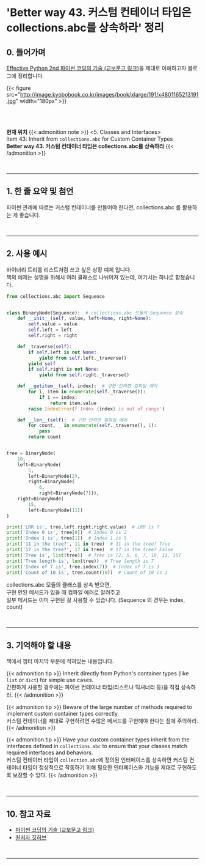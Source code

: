# 'Better way 43. 커스텀 컨테이너 타입은 collections.abc를 상속하라' 정리


## 0. 들어가며

[Effective Python 2nd 파이썬 코딩의 기술 (교보문고 링크)](http://digital.kyobobook.co.kr/digital/ebook/ebookDetail.ink?selectedLargeCategory=001&barcode=4801165213191&orderClick=LEH&Kc=)을 제대로 이해하고자 블로그에 정리합니다.

{{< figure src="http://image.kyobobook.co.kr/images/book/xlarge/191/x4801165213191.jpg" width="180px" >}}

<br/>
<br/>

**현재 위치**
{{< admonition note >}}
<5. Classes and Interfaces>  
Item 43: Inherit from `collections.abc` for Custom Container Types  
**Better way 43. 커스텀 컨테이너 타입은 collections.abc를 상속하라**
{{< /admonition >}}


<br/>

---

## 1. 한 줄 요약 및 첨언

파이썬 관례에 따르는 커스텀 컨테이너를 만들어야 한다면, collections.abc 를 활용하는 게 좋습니다.


<br/>

---

## 2. 사용 예시

바이너리 트리를 리스트처럼 쓰고 싶은 상황 예제 입니다.  
책의 예제는 설명을 위해서 여러 클래스로 나뉘어져 있는데, 여기서는 하나로 합쳤습니다.


```python
from collections.abc import Sequence


class BinaryNode(Sequence):  # collections.abc 모듈의 Sequence 상속
    def __init__(self, value, left=None, right=None):
        self.value = value
        self.left = left
        self.right = right

    def _traverse(self):
        if self.left is not None:
            yield from self.left._traverse()
        yield self
        if self.right is not None:
            yield from self.right._traverse()

    def __getitem__(self, index):  # 구현 안하면 컴파일 에러
        for i, item in enumerate(self._traverse()):
            if i == index:
                return item.value
        raise IndexError(f'Index {index} is out of range')

    def __len__(self):  # 구현 안하면 컴파일 에러
        for count, _ in enumerate(self._traverse(), 1):
            pass
        return count


tree = BinaryNode(
    10,
    left=BinaryNode(
        5,
        left=BinaryNode(2),
        right=BinaryNode(
            6,
            right=BinaryNode(7))),
    right=BinaryNode(
        15,
        left=BinaryNode(11))
)

print('LRR is', tree.left.right.right.value)  # LRR is 7
print('Index 0 is', tree[0])  # Index 0 is 2
print('Index 1 is', tree[1])  # Index 1 is 5
print('11 in the tree?', 11 in tree)  # 11 in the tree? True
print('17 in the tree?', 17 in tree)  # 17 in the tree? False
print('Tree is', list(tree))  # Tree is [2, 5, 6, 7, 10, 11, 15]
print('Tree length is', len(tree))  # Tree length is 7
print('Index of 7 is', tree.index(7))  # Index of 7 is 3
print('Count of 10 is', tree.count(10))  # Count of 10 is 1
```

collections.abc 모듈의 클래스를 상속 받으면,  
구현 안된 메서드가 있을 때 컴파일 에러로 알려주고  
일부 메서드는 이미 구현된 걸 사용할 수 있습니다. (Sequence 의 경우는 index, count)

<br/>

---

## 3. 기억해야 할 내용

책에서 챕터 마지막 부분에 적혀있는 내용입니다.

{{< admonition tip >}}
Inherit directly from Python's container types (like `list` or `dict`) for simple use cases.  
간편하게 사용할 경우에는 파이썬 컨테이너 타입(리스트나 딕셔너리 등)을 직접 상속하라.
{{< /admonition >}}

{{< admonition tip >}}
Beware of the large number of methods required to implement custom container types correctly.  
커스텀 컨테이너를 제대로 구현하려면 수많은 메서드를 구현해야 한다는 점에 주의하라.
{{< /admonition >}}

{{< admonition tip >}}
Have your custom container types inherit from the interfaces defined in `collections.abc` to ensure that your classes match required interfaces and behaviors.  
커스텀 컨테이터 타입이 `collection.abc`에 정의된 인터페이스를 상속하면 커스텀 컨테이너 타입이 정상적으로 작동하기 위해 필요한 인터페이스와 기능을 제대로 구현하도록 보장할 수 있다.
{{< /admonition >}}

<br/>

---

## 10. 참고 자료

- [파이썬 코딩의 기술 (교보문고 링크)](http://digital.kyobobook.co.kr/digital/ebook/ebookDetail.ink?selectedLargeCategory=001&barcode=4801165213191&orderClick=LEH&Kc=)
- [원저자 깃허브](https://github.com/bslatkin/effectivepython/blob/master/example_code/item_43.py)

<br/>

---
